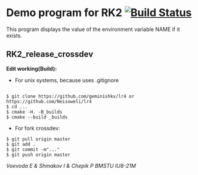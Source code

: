 #  Demo program for RK2 [![Build Status](https://travis-ci.org/Neisoweli/lr4.svg?branch=master)](https://travis-ci.org/Neisoweli/lr4)

This program displays the value of the environment variable NAME if it exists. 


## RK2_release_crossdev

**Edit working(Build):**
- For unix systems, because uses .gitignore 
```ShellSession

$ git clone https://github.com/geminishkv/lr4 or https://github.com/Neisoweli/lr4
$ cd ...
$ cmake -H. -B_builds
$ cmake --build _builds
```
- For fork crossdev:
```ShellSession 
$ git pull origin master
$ git add .
$ git commit -m"..."
$ git push origin master
```

*Voevoda E & Shmakov I & Chepik P
BMSTU IU8-21M*

